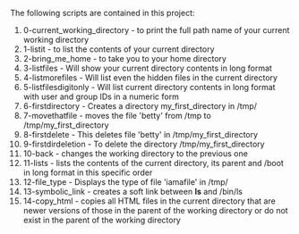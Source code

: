 The following scripts are contained in this project:
   1. 0-current_working_directory - to print the full path name of your current working directory
   2. 1-listit - to list the contents of your current directory
   3. 2-bring_me_home - to take you to your home directory
   4. 3-listfiles - Will show your current directory contents in long format
   5. 4-listmorefiles - Will list even the hidden files in the current directory
   6. 5-listfilesdigitonly - Will list current directory contents in long format with user and group IDs in a numeric form
   7. 6-firstdirectory - Creates a directory my_first_directory in /tmp/
   8. 7-movethatfile - moves the file 'betty' from /tmp to /tmp/my_first_directory
   9. 8-firstdelete - This deletes file 'betty' in /tmp/my_first_directory
   10. 9-firstdirdeletion - To delete the directory /tmp/my_first_directory
   11. 10-back - changes the working directory to the previous one
   12. 11-lists - lists the contents of the current directory, its parent and /boot in long format in this specific order
   13. 12-file_type - Displays the type of file 'iamafile' in /tmp/
   14. 13-symbolic_link - creates a soft link between __ls__ and /bin/ls
   15. 14-copy_html - copies all HTML files in the current directory that are newer versions of those in the parent of the working directory or do not exist in the parent of the working directory 
    